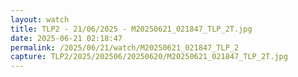 ```yaml
---
layout: watch
title: TLP2 - 21/06/2025 - M20250621_021847_TLP_2T.jpg
date: 2025-06-21 02:18:47
permalink: /2025/06/21/watch/M20250621_021847_TLP_2
capture: TLP2/2025/202506/20250620/M20250621_021847_TLP_2T.jpg
---
```

